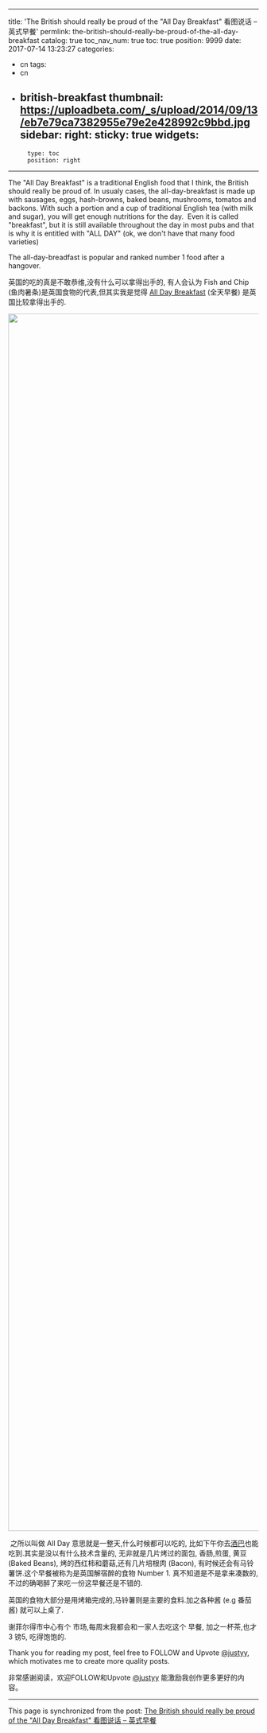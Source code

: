 
---
title: 'The British should really be proud of the "All Day Breakfast" 看图说话 – 英式早餐'
permlink: the-british-should-really-be-proud-of-the-all-day-breakfast
catalog: true
toc_nav_num: true
toc: true
position: 9999
date: 2017-07-14 13:23:27
categories:
- cn
tags:
- cn
- british-breakfast
thumbnail: https://uploadbeta.com/_s/upload/2014/09/13/eb7e79ca7382955e79e2e428992c9bbd.jpg
sidebar:
    right:
        sticky: true
widgets:
    -
        type: toc
        position: right
---


<html>
<p>The "All Day Breakfast" is a traditional English food that I think, the British should really be proud of. In usualy cases, the all-day-breakfast is made up with sausages, eggs, hash-browns, baked beans, mushrooms, tomatos and backons. With such a portion and a cup of traditional English tea (with milk and sugar), you will get enough nutritions for the day. &nbsp;Even it is called "breakfast", but it is still available throughout the day in most pubs and that is why it is entitled with "ALL DAY" (ok, we don't have that many food varieties)&nbsp;</p>
<p>The all-day-breadfast is popular and ranked number 1 food after a hangover.</p>
<p>英国的吃的真是不敢恭维,没有什么可以拿得出手的, 有人会认为 Fish and Chip (鱼肉暑条)是英国食物的代表,但其实我是觉得 <a href="https://justyy.com/archives/362">All Day Breakfast</a> (全天早餐) 是英国比较拿得出手的.&nbsp;</p>
<p><img src="https://uploadbeta.com/_s/upload/2014/09/13/eb7e79ca7382955e79e2e428992c9bbd.jpg" width="3264" height="2448"/></p>
<p>&nbsp;之所以叫做 All Day 意思就是一整天,什么时候都可以吃的, 比如下午你去<a href="https://justyy.com/archives/4515">酒巴</a>也能吃到.其实是没以有什么技术含量的, 无非就是几片烤过的面包, 香肠,煎蛋, 黄豆 (Baked Beans), 烤的西红柿和蘑菇,还有几片培根肉 (Bacon), 有时候还会有马铃薯饼.这个早餐被称为是英国解宿醉的食物 Number 1. 真不知道是不是拿来凑数的,不过的确喝醉了来吃一份这早餐还是不错的.&nbsp;</p>
<p>英国的食物大部分是用烤箱完成的,马铃薯则是主要的食料.加之各种酱 (e.g 番茄酱) 就可以上桌了.</p>
<p>谢菲尔得市中心有个 市场,每周末我都会和一家人去吃这个 早餐, 加之一杯茶,也才 3 镑5, 吃得饱饱的.&nbsp;</p>
<p>Thank you for reading my post, feel free to FOLLOW and Upvote <a href="https://steemit.com/@justyy">@justyy</a>, which motivates me to create more quality posts.</p>
<p>非常感谢阅读，欢迎FOLLOW和Upvote <a href="https://steemit.com/@justyy">@justyy</a> 能激励我创作更多更好的内容。&nbsp;</p>
</html>

- - -

This page is synchronized from the post: [The British should really be proud of the "All Day Breakfast" 看图说话 – 英式早餐](https://steemit.com/@justyy/the-british-should-really-be-proud-of-the-all-day-breakfast)

